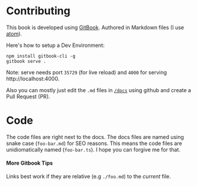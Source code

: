 # Contributing

This book is developed using [GitBook](https://github.com/GitbookIO/gitbook). Authored in Markdown files (I use [atom](http://atom.io)).

Here's how to setup a Dev Environment:

```
npm install gitbook-cli -g
gitbook serve .
```
Note: serve needs port `35729` (for live reload) and `4000` for serving http://localhost:4000.

Also you can mostly just edit the `.md` files in [`/docs`](https://github.com/basarat/algorithms-book/docs) using github and create a Pull Request (PR).

# Code
The code files are right next to the docs. The docs files are named using snake case (`foo-bar.md`) for SEO reasons. This means the code files are unidiomatically named (`foo-bar.ts`). I hope you can forgive me for that.

#### More Gitbook Tips
Links best work if they are relative (e.g `./foo.md`) to the *current* file.
